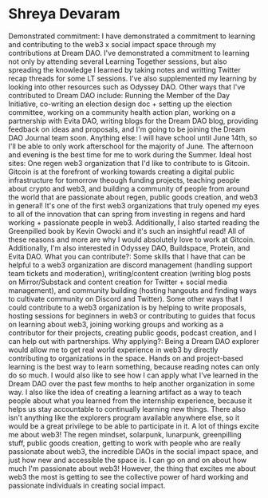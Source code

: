 # Shreya Devaram

Demonstrated commitment: I have demonstrated a commitment to learning and contributing to the web3 x social impact space through my contributions at Dream DAO. I've demonstrated a commitment to learning not only by attending several Learning Together sessions, but also spreading the knowledge I learned by taking notes and writting Twitter recap threads for some LT sessions. I've also supplemented my learning by looking into other resources such as Odyssey DAO. Other ways that I've contributed to Dream DAO include: Running the Member of the Day Initiative, co-writing an election design doc + setting up the election committee, working on a community health action plan, working on a partnership with Evita DAO, writing blogs for the Dream DAO blog, providing feedback on ideas and proposals, and I'm going to be joining the Dream DAO Journal team soon. 
Anything else: I will have school until June 14th, so I'll be able to only work afterschool for the majority of June. The afternoon and evening is the best time for me to work during the Summer. 
Ideal host sites: One regen web3 organization that I'd like to contribute to is Gitcoin. Gitcoin is at the forefront of working towards creating a digital public infrastructure for tomorrow theough funding projects, teaching people about crypto and web3, and building a community of people from around the world that are passionate about regen, public goods creation, and web3 in general! It's one of the first web3 organizations that truly opened my eyes to all of the innovation that can spring from investing in regens and hard working + passionate people in web3. Additionally, I also started reading the Greenpilled book by Kevin Owocki and it's such an insightful read! All of these reasons and more are why I would absolutely love to work at Gitcoin. Additionally, I'm also interested in Odyssey DAO, Buildspace, Protein, and Evita DAO. 
What you can contribute?: Some skills that I have that can be helpful to a web3 organization are discord management (handling support team tickets and moderation), writing/content creation (writing blog posts on Mirror/Substack and content creation for Twitter + social media management), and community building (hosting hangouts and finding ways to cultivate community on Discord and Twitter). Some other ways that I could contribute to a web3 organization is by helping to write proposals, hosting sessions for beginners in web3 or contributing to guides that focus on learning about web3, joining working groups and working as a contributor for their projects, creating public goods, podcast creation, and I can help out with partnerships. 
Why applying?: Being a Dream DAO explorer would allow me to get real world experience in web3 by directly contributing to organizations in the space. Hands on and project-based learning is the best way to learn something, because reading notes can only do so much. I would also like to see how I can apply what I've learned in the Dream DAO over the past few months to help another organization in some way. I also like the idea of creating a learning artifact as a way to teach people about what you learned from the internship experience, because it helps us stay accountable to continually learning new things. There also isn't anything like the explorers program available anywhere else, so it would be a great privilege to be able to participate in it. A lot of things excite me about web3! The regen mindset, solarpunk, lunarpunk, greenpilling stuff, public goods creation, getting to work with people who are really passionate about web3, the incredible DAOs in the social impact space, and just how new and accessible the space is. I can go on and on about how much I'm passionate about web3! However, the thing that excites me about web3 the most is getting to see the collective power of hard working and passionate individuals in creating social impact.
